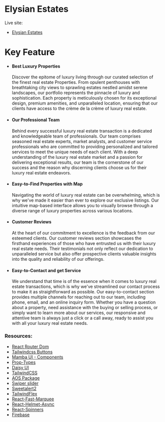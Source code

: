# Elysian Estates

Live site:

- <a href="https://elysian-estates.web.app">Elysian Estates</a>

# Key Feature

- <h4>Best Luxury Properties</h4>
  <p>Discover the epitome of luxury living through our curated selection of the finest real estate Properties. From opulent penthouses with breathtaking city views to sprawling estates nestled amidst serene landscapes, our portfolio represents the pinnacle of luxury and sophistication. Each property is meticulously chosen for its exceptional design, premium amenities, and unparalleled location, ensuring that our clients have access to the crème de la crème of luxury real estate.</p>
- <h4>Our Professional Team</h4>
  <p>Behind every successful luxury real estate transaction is a dedicated and knowledgeable team of professionals. Our team comprises seasoned real estate experts, market analysts, and customer service professionals who are committed to providing personalized and tailored services to meet the unique needs of each client. With a deep understanding of the luxury real estate market and a passion for delivering exceptional results, our team is the cornerstone of our success and the reason why discerning clients choose us for their luxury real estate endeavors.</p>
- <h4>Easy-to-Find Properties with Map</h4>
  <p>Navigating the world of luxury real estate can be overwhelming, which is why we've made it easier than ever to explore our exclusive listings. Our intuitive map-based interface allows you to visually browse through a diverse range of luxury properties across various locations.</p>
- <h4>Customer Reviews</h4>
  <p>At the heart of our commitment to excellence is the feedback from our esteemed clients. Our customer reviews section showcases the firsthand experiences of those who have entrusted us with their luxury real estate needs. Their testimonials not only reflect our dedication to unparalleled service but also offer prospective clients valuable insights into the quality and reliability of our offerings.</p>
- <h4>Easy-to-Contact and get Service</h4>
  <p>We understand that time is of the essence when it comes to luxury real estate transactions, which is why we've streamlined our contact process to make it as straightforward as possible. Our easy-to-contact section provides multiple channels for reaching out to our team, including phone, email, and an online inquiry form. Whether you have a question about a property, need assistance with the buying or selling process, or simply want to learn more about our services, our responsive and attentive team is always just a click or a call away, ready to assist you with all your luxury real estate needs.</p>

<h3>Resources:</h4>

- <a href="https://reactrouter.com/en/main">React Router Dom</a>
- <a href="https://devdojo.com/tailwindcss/buttons">Tailwindcss Buttons</a>
- <a href="https://mambaui.com/">Mamba UI - Components</a>
- <a href="https://www.npmjs.com/package/prop-types">Prop-Types</a>
- <a href="https://daisyui.com/">Daisy UI</a>
- <a href="https://tailwindcss.com/">TailwindCSS</a>
- <a href="https://michalsnik.github.io/aos/">AOS Package</a>
- <a href="https://swiperjs.com/">Swiper slider</a>
- <a href="https://sweetalert2.github.io/">Sweetalert2</a>
- <a href="https://tailwindflex.com/">TailwindFlex</a>
- <a href="https://www.react-fast-marquee.com/">React-Fast-Marquee</a>
- <a href="https://www.npmjs.com/package/react-helmet-async">React-Helmet-Async</a>
- <a href="https://www.davidhu.io/react-spinners/">React-Spinners</a>
- <a href="https://elysian-estates.web.app">Firebase</a>
